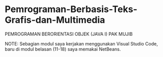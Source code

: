 # Pemrograman-Berbasis-Teks-Grafis-dan-Multimedia
PEMROGRAMAN BERORIENTASI OBJEK (JAVA I) PAK MUJIB



NOTE:
Sebagian modul saya kerjakan menggunakan Visual Studio Code, baru di modul belasan (11-18) saya memakai NetBeans.
